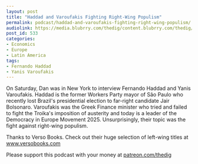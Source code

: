 ```yaml
---
layout: post
title: "Haddad and Varoufakis Fighting Right-Wing Populism"
permalink: podcast/haddad-and-varoufakis-fighting-right-wing-populism/
audiolink: https://media.blubrry.com/thedig/content.blubrry.com/thedig/The_Dig_-_EP_167_-_HaddadVaroufakis.mp3
post_id: 533
categories: 
- Economics
- Europe
- Latin America
tags: 
- Fernando Haddad
- Yanis Varoufakis
---
```


On Saturday, Dan was in New York to interview Fernando Haddad and Yanis Varoufakis. Haddad is the former Workers Party mayor of São Paulo who recently lost Brazil's presidential election to far-right candidate Jair Bolsonaro. Varoufakis was the Greek Finance minister who tried and failed to fight the Troika's imposition of austerity and today is a leader of the Democracy in Europe Movement 2025. Unsurprisingly, their topic was the fight against right-wing populism.

Thanks to Verso Books. Check out their huge selection of left-wing titles at www.versobooks.com

Please support this podcast with your money at [patreon.com/thedig](patreon.com/thedig)